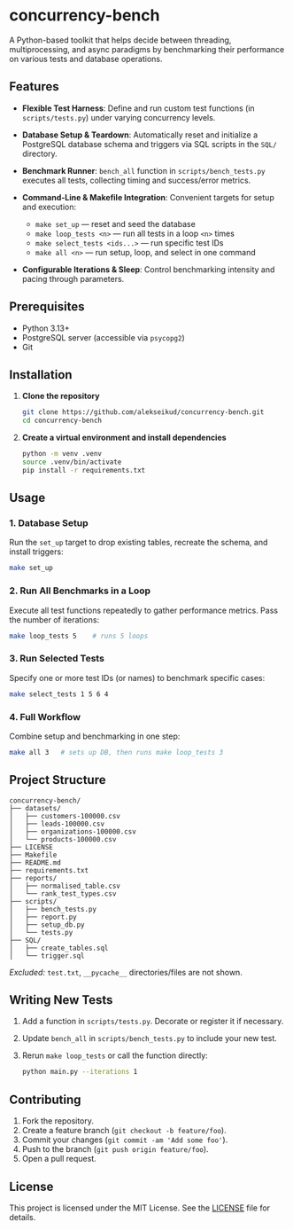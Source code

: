 # concurrency-bench

A Python-based toolkit that helps decide between threading, multiprocessing, and async paradigms by benchmarking their performance on various tests and database operations.

## Features

* **Flexible Test Harness**: Define and run custom test functions (in `scripts/tests.py`) under varying concurrency levels.
* **Database Setup & Teardown**: Automatically reset and initialize a PostgreSQL database schema and triggers via SQL scripts in the `SQL/` directory.
* **Benchmark Runner**: `bench_all` function in `scripts/bench_tests.py` executes all tests, collecting timing and success/error metrics.
* **Command-Line & Makefile Integration**: Convenient targets for setup and execution:

  * `make set_up` — reset and seed the database
  * `make loop_tests <n>` — run all tests in a loop `<n>` times
  * `make select_tests <ids...>` — run specific test IDs
  * `make all <n>` — run setup, loop, and select in one command
* **Configurable Iterations & Sleep**: Control benchmarking intensity and pacing through parameters.

## Prerequisites

* Python 3.13+
* PostgreSQL server (accessible via `psycopg2`)
* Git

## Installation

1. **Clone the repository**

   ```bash
   git clone https://github.com/alekseikud/concurrency-bench.git
   cd concurrency-bench
   ```

2. **Create a virtual environment and install dependencies**

   ```bash
   python -m venv .venv
   source .venv/bin/activate
   pip install -r requirements.txt
   ```

## Usage

### 1. Database Setup

Run the `set_up` target to drop existing tables, recreate the schema, and install triggers:

```bash
make set_up
```

### 2. Run All Benchmarks in a Loop

Execute all test functions repeatedly to gather performance metrics. Pass the number of iterations:

```bash
make loop_tests 5    # runs 5 loops
```

### 3. Run Selected Tests

Specify one or more test IDs (or names) to benchmark specific cases:

```bash
make select_tests 1 5 6 4
```

### 4. Full Workflow

Combine setup and benchmarking in one step:

```bash
make all 3   # sets up DB, then runs make loop_tests 3
```

## Project Structure

```
concurrency-bench/
├── datasets/
│   ├── customers-100000.csv
│   ├── leads-100000.csv
│   ├── organizations-100000.csv
│   └── products-100000.csv
├── LICENSE
├── Makefile
├── README.md
├── requirements.txt
├── reports/
│   ├── normalised_table.csv
│   └── rank_test_types.csv
├── scripts/
│   ├── bench_tests.py
│   ├── report.py
│   ├── setup_db.py
│   └── tests.py
├── SQL/
│   ├── create_tables.sql
│   └── trigger.sql
```

*Excluded:* `test.txt`, `__pycache__` directories/files are not shown.

## Writing New Tests

1. Add a function in `scripts/tests.py`. Decorate or register it if necessary.
2. Update `bench_all` in `scripts/bench_tests.py` to include your new test.
3. Rerun `make loop_tests` or call the function directly:

   ```bash
   python main.py --iterations 1
   ```

## Contributing

1. Fork the repository.
2. Create a feature branch (`git checkout -b feature/foo`).
3. Commit your changes (`git commit -am 'Add some foo'`).
4. Push to the branch (`git push origin feature/foo`).
5. Open a pull request.

## License

This project is licensed under the MIT License. See the [LICENSE](LICENSE) file for details.


